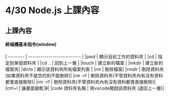 # 4/30 Node.js 上課內容

## 上課內容
#### 終端機基本指令(window)

| -------- |  -------------------------- |
|pwd              |  顯示目前工作的資料夾 |
|cd               | 指定到某個資料夾   |
|cd ..            | 回到上一層   |
|touch            | 建立新的檔案   |
|mkdir            | 建立新的檔案夾|
|dir/ls           | 顯示該資料夾所有檔案列表   |
|rm               | 刪除檔案|
|rmdir            | 刪除資料夾 (如果資料夾不是空的則不能刪除)|
|rm -rf           | 刪除資料夾(不管資料夾內有沒有資料都會直接刪除)|
|rm -rf           | 刪除資料夾(不管資料夾內有沒有資料都會直接刪除)|
|ctrl+l           |  讓畫面變乾淨|
|code 資料夾名稱   |  用vscode開啟該資料夾 (退回上一層)|